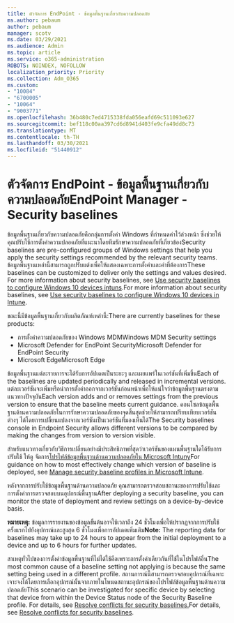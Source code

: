 ```yaml
---
title: ตัวจัดการ EndPoint - ข้อมูลพื้นฐานเกี่ยวกับความปลอดภัย
ms.author: pebaum
author: pebaum
manager: scotv
ms.date: 03/29/2021
ms.audience: Admin
ms.topic: article
ms.service: o365-administration
ROBOTS: NOINDEX, NOFOLLOW
localization_priority: Priority
ms.collection: Adm_O365
ms.custom:
- "10084"
- "6700005"
- "10064"
- "9003771"
ms.openlocfilehash: 36b480c7ed4715338fda056eafd69c511093e627
ms.sourcegitcommit: bef118c00aa397cd6d8941d403fe9cfa49dd8c73
ms.translationtype: MT
ms.contentlocale: th-TH
ms.lasthandoff: 03/30/2021
ms.locfileid: "51440912"
---
```

# <a name="endpoint-manager---security-baselines"></a><span data-ttu-id="486a7-102">ตัวจัดการ EndPoint - ข้อมูลพื้นฐานเกี่ยวกับความปลอดภัย</span><span class="sxs-lookup"><span data-stu-id="486a7-102">EndPoint Manager - Security baselines</span></span>

<span data-ttu-id="486a7-103">ข้อมูลพื้นฐานเกี่ยวกับความปลอดภัยคือกลุ่มการตั้งค่า Windows ที่กําหนดค่าไว้ล่วงหน้า ซึ่งช่วยให้คุณปรับใช้การตั้งค่าความปลอดภัยที่แนะนาโดยทีมรักษาความปลอดภัยที่เกี่ยวข้อง</span><span class="sxs-lookup"><span data-stu-id="486a7-103">Security baselines are pre-configured groups of Windows settings that help you apply the security settings recommended by the relevant security teams.</span></span> <span data-ttu-id="486a7-104">ข้อมูลพื้นฐานเหล่านี้สามารถถูกปรับแต่งเพื่อให้แสดงเฉพาะการตั้งค่าและค่าที่ต้องการ</span><span class="sxs-lookup"><span data-stu-id="486a7-104">These baselines can be customized to deliver only the settings and values desired.</span></span> <span data-ttu-id="486a7-105">For more information about security baselines, see [Use security baselines to configure Windows 10 devices intuns](https://docs.microsoft.com/mem/intune/protect/security-baselines).</span><span class="sxs-lookup"><span data-stu-id="486a7-105">For more information about security baselines, see [Use security baselines to configure Windows 10 devices in Intune](https://docs.microsoft.com/mem/intune/protect/security-baselines).</span></span>

<span data-ttu-id="486a7-106">ขณะนี้มีข้อมูลพื้นฐานเกี่ยวกับผลิตภัณฑ์เหล่านี้:</span><span class="sxs-lookup"><span data-stu-id="486a7-106">There are currently baselines for these products:</span></span>

- <span data-ttu-id="486a7-107">การตั้งค่าความปลอดภัยของ Windows MDM</span><span class="sxs-lookup"><span data-stu-id="486a7-107">Windows MDM Security settings</span></span>
- <span data-ttu-id="486a7-108">Microsoft Defender for EndPoint Security</span><span class="sxs-lookup"><span data-stu-id="486a7-108">Microsoft Defender for EndPoint Security</span></span>
- <span data-ttu-id="486a7-109">Microsoft Edge</span><span class="sxs-lookup"><span data-stu-id="486a7-109">Microsoft Edge</span></span>

<span data-ttu-id="486a7-110">ข้อมูลพื้นฐานแต่ละรายการจะได้รับการอัปเดตเป็นระยะๆ และเผยแพร่ในเวอร์ชันที่เพิ่มขึ้น</span><span class="sxs-lookup"><span data-stu-id="486a7-110">Each of the baselines are updated periodically and released in incremental versions.</span></span> <span data-ttu-id="486a7-111">แต่ละเวอร์ชันจะเพิ่มหรือนําการตั้งค่าออกจากเวอร์ชันก่อนหน้าเพื่อให้แน่ใจว่าข้อมูลพื้นฐานตรงตามแนวทางปัจจุบัน</span><span class="sxs-lookup"><span data-stu-id="486a7-111">Each version adds and or removes settings from the previous version to ensure that the baseline meets current guidance.</span></span> <span data-ttu-id="486a7-112">คอนโซลข้อมูลพื้นฐานด้านความปลอดภัยในการรักษาความปลอดภัยของจุดสิ้นสุดช่วยให้สามารถเปรียบเทียบเวอร์ชันต่างๆ ได้โดยการเปลี่ยนแปลงจากเวอร์ชันเป็นเวอร์ชันที่มองเห็นได้</span><span class="sxs-lookup"><span data-stu-id="486a7-112">The Security baselines console in Endpoint Security allows different versions to be compared by making the changes from version to version visible.</span></span>

<span data-ttu-id="486a7-113">สําหรับแนวทางเกี่ยวกับวิธีการเปลี่ยนอย่างมีประสิทธิภาพที่สุดว่าเวอร์ชันของแผนพื้นฐานใดได้รับการปรับใช้ ให้ดู จัดการ[โปรไฟล์ข้อมูลพื้นฐานด้านความปลอดภัยใน Microsoft Intuny](https://docs.microsoft.com/mem/intune/protect/security-baselines-configure)</span><span class="sxs-lookup"><span data-stu-id="486a7-113">For guidance on how to most effectively change which version of baseline is deployed, see [Manage security baseline profiles in Microsoft Intune](https://docs.microsoft.com/mem/intune/protect/security-baselines-configure).</span></span>

<span data-ttu-id="486a7-114">หลังจากการปรับใช้ข้อมูลพื้นฐานด้านความปลอดภัย คุณสามารถตรวจสอบสถานะของการปรับใช้และการตั้งค่าการตรวจสอบบนอุปกรณ์พื้นฐาน</span><span class="sxs-lookup"><span data-stu-id="486a7-114">After deploying a security baseline, you can monitor the state of deployment and review settings on a device-by-device basis.</span></span>

<span data-ttu-id="486a7-115">**หมายเหตุ:** ข้อมูลการรายงานของข้อมูลขั้นต้นอาจใช้เวลาถึง 24 ชั่วโมงเพื่อให้ปรากฏจากการปรับใช้ครั้งแรกไปยังอุปกรณ์และสูงสุด 6 ชั่วโมงเพื่อการอัปเดตเพิ่มเติม</span><span class="sxs-lookup"><span data-stu-id="486a7-115">**Note:** The reporting data for baselines may take up to 24 hours to appear from the initial deployment to a device and up to 6 hours for further updates.</span></span> 

<span data-ttu-id="486a7-116">สาเหตุทั่วไปของการตั้งค่าข้อมูลพื้นฐานที่ไม่ได้ใช้คือเพราะการตั้งค่าเดียวกันที่ใช้ในโปรไฟล์อื่น</span><span class="sxs-lookup"><span data-stu-id="486a7-116">The most common cause of a baseline setting not applying is because the same setting being used in a different profile.</span></span> <span data-ttu-id="486a7-117">สถานการณ์นี้สามารถตรวจสอบอุปกรณ์ที่เฉพาะเจาะจงได้โดยการเลือกอุปกรณ์นั้นจากภายในโหนดสถานะอุปกรณ์ของโปรไฟล์ข้อมูลพื้นฐานด้านความปลอดภัย</span><span class="sxs-lookup"><span data-stu-id="486a7-117">This scenario can be investigated for specific device by selecting that device from within the Device Status node of the Security Baseline profile.</span></span> <span data-ttu-id="486a7-118">For details, see [Resolve conflicts for security baselines.](https://docs.microsoft.com/mem/intune/protect/security-baselines-monitor#resolve-conflicts-for-security-baselines)</span><span class="sxs-lookup"><span data-stu-id="486a7-118">For details, see [Resolve conflicts for security baselines](https://docs.microsoft.com/mem/intune/protect/security-baselines-monitor#resolve-conflicts-for-security-baselines).</span></span>